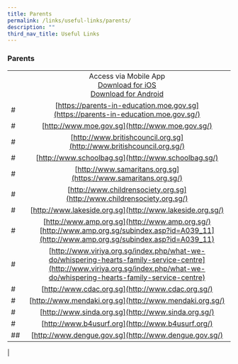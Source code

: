 ```yaml
---
title: Parents
permalink: /links/useful-links/parents/
description: ""
third_nav_title: Useful Links
---
```

### **Parents**

|  |  |
|---|:---:|
|  | Access via Mobile App<br>[Download for iOS](https://itunes.apple.com/sg/app/parents-gateway/id1267198708?mt=8)<br>[Download for Android](https://play.google.com/store/apps/details?id=com.moe.pgp&hl=en_SG) |
|  # |  [https://parents-in-education.moe.gov.sg](https://parents-in-education.moe.gov.sg/) |
|  # | [http://www.moe.gov.sg](http://www.moe.gov.sg/)|
|  # | [http://www.britishcouncil.org.sg](http://www.britishcouncil.org.sg/) |
| #  | [http://www.schoolbag.sg](http://www.schoolbag.sg/)  |
| #  |   [http://www.samaritans.org.sg](https://www.samaritans.org.sg/) |
| #  |   [http://www.childrensociety.org.sg](http://www.childrensociety.org.sg/) |
| #  | [http://www.lakeside.org.sg](http://www.lakeside.org.sg/)  |
| #  |  [http://www.amp.org.sg](http://www.amp.org.sg/)<br>[http://www.amp.org.sg/subindex.asp?id=A039_11](http://www.amp.org.sg/subindex.asp?id=A039_11) |
|  # | [http://www.viriya.org.sg/index.php/what-we-do/whispering-hearts-family-service-centre](http://www.viriya.org.sg/index.php/what-we-do/whispering-hearts-family-service-centre)  |
|  # | [http://www.cdac.org.sg](http://www.cdac.org.sg/)  |
|  # |  [http://www.mendaki.org.sg](http://www.mendaki.org.sg/) |
|  # |  [http://www.sinda.org.sg](http://www.sinda.org.sg/) |
| #  | [http://www.b4usurf.org](http://www.b4usurf.org/) |
| ##  |   [http://www.dengue.gov.sg](http://www.dengue.gov.sg/) |
|
